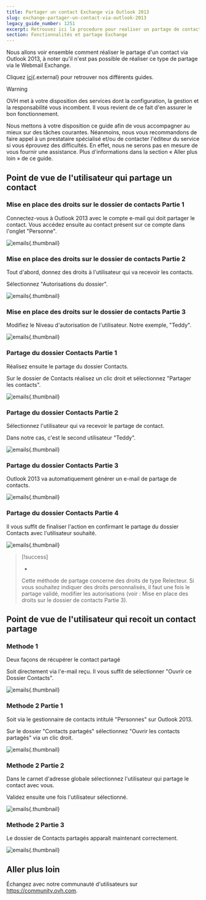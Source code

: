```yaml
---
title: Partager un contact Exchange via Outlook 2013
slug: exchange-partager-un-contact-via-outlook-2013
legacy_guide_number: 1251
excerpt: Retrouvez ici la procedure pour realiser un partage de contact via outlook 2013
section: Fonctionnalités et partage Exchange
---
```


Nous allons voir ensemble comment réaliser le partage d'un contact via Outlook 2013, à noter qu'il n'est pas possible de réaliser ce type de partage via le Webmail Exchange.

Cliquez [ici](https://www.ovh.com/fr/emails/hosted-exchange-2013/documents/){.external} pour retrouver nos différents guides.


> [!warning]
>
> OVH met à votre disposition des services dont la configuration, la gestion et la responsabilité vous incombent. Il vous revient de ce fait d'en assurer le bon fonctionnement.
> 
> Nous mettons à votre disposition ce guide afin de vous accompagner au mieux sur des tâches courantes. Néanmoins, nous vous recommandons de faire appel à un prestataire spécialisé et/ou de contacter l'éditeur du service si vous éprouvez des difficultés. En effet, nous ne serons pas en mesure de vous fournir une assistance. Plus d'informations dans la section « Aller plus loin » de ce guide.
> 

## Point de vue de l'utilisateur qui partage un contact

### Mise en place des droits sur le dossier de contacts Partie 1
Connectez-vous à Outlook 2013 avec le compte e-mail qui doit partager le contact. Vous accédez ensuite au contact présent sur ce compte dans l'onglet "Personne".


![emails](images/1034.png){.thumbnail}


### Mise en place des droits sur le dossier de contacts Partie 2
Tout d'abord, donnez des droits à l'utilisateur qui va recevoir les contacts.

Sélectionnez "Autorisations du dossier".


![emails](images/1035.png){.thumbnail}


### Mise en place des droits sur le dossier de contacts Partie 3
Modifiez le Niveau d'autorisation de l'utilisateur. Notre exemple, "Teddy".


![emails](images/1037.png){.thumbnail}


### Partage du dossier Contacts Partie 1
Réalisez ensuite le partage du dossier Contacts.

Sur le dossier de Contacts réalisez un clic droit et sélectionnez "Partager les contacts".


![emails](images/1038.png){.thumbnail}


### Partage du dossier Contacts Partie 2
Sélectionnez l'utilisateur qui va recevoir le partage de contact.

Dans notre cas, c'est le second utilisateur "Teddy".


![emails](images/1039.png){.thumbnail}


### Partage du dossier Contacts Partie 3
Outlook 2013 va automatiquement générer un e-mail de partage de contacts.


![emails](images/1040.png){.thumbnail}


### Partage du dossier Contacts Partie 4
Il vous suffit de finaliser l'action en confirmant le partage du dossier Contacts avec l'utilisateur souhaité.


![emails](images/1041.png){.thumbnail}



> [!success]
>
> - 
> Cette méthode de partage concerne des droits de type Relecteur. Si
> vous souhaitez indiquer des droits personnalisés, il faut une fois le
> partage validé, modifier les autorisations (voir : Mise en place des
> droits sur le dossier de contacts Partie 3).
> 
> 


## Point de vue de l'utilisateur qui recoit un contact partage

### Methode 1
Deux façons de récupérer le contact partagé

Soit directement via l'e-mail reçu. Il vous suffit de sélectionner "Ouvrir ce Dossier Contacts".


![emails](images/1043.png){.thumbnail}


### Methode 2 Partie 1
Soit via le gestionnaire de contacts intitulé "Personnes" sur Outlook 2013.

Sur le dossier "Contacts partagés" sélectionnez "Ouvrir les contacts partagés" via un clic droit.


![emails](images/1044.png){.thumbnail}


### Methode 2 Partie 2
Dans le carnet d'adresse globale sélectionnez l'utilisateur qui partage le contact avec vous.

Validez ensuite une fois l'utilisateur sélectionné.


![emails](images/1045.png){.thumbnail}


### Methode 2 Partie 3
Le dossier de Contacts partagés apparaît maintenant correctement.


![emails](images/1046.png){.thumbnail}

## Aller plus loin

Échangez avec notre communauté d'utilisateurs sur <https://community.ovh.com>.